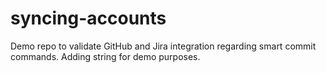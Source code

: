 # syncing-accounts
Demo repo to validate GitHub and Jira integration regarding smart commit commands.
Adding string for demo purposes.
